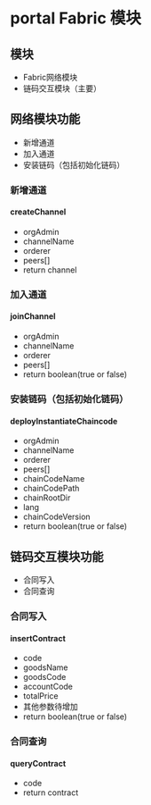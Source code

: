 # portal Fabric 模块

## 模块
* Fabric网络模块
* 链码交互模块（主要）

## 网络模块功能
* 新增通道
* 加入通道
* 安装链码（包括初始化链码）

### 新增通道
#### createChannel
* orgAdmin
* channelName
* orderer
* peers[]
* return channel

### 加入通道
#### joinChannel
* orgAdmin
* channelName
* orderer
* peers[]
* return boolean(true or false)

### 安装链码（包括初始化链码）
#### deployInstantiateChaincode
* orgAdmin
* channelName
* orderer
* peers[]
* chainCodeName
* chainCodePath
* chainRootDir
* lang
* chainCodeVersion
* return boolean(true or false)


## 链码交互模块功能
* 合同写入
* 合同查询

### 合同写入
#### insertContract
* code
* goodsName
* goodsCode
* accountCode
* totalPrice
* 其他参数待增加
* return boolean(true or false)

### 合同查询
#### queryContract
* code
* return contract

